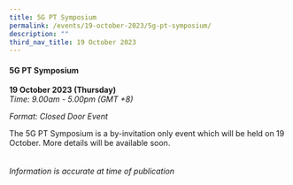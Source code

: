 ```yaml
---
title: 5G PT Symposium
permalink: /events/19-october-2023/5g-pt-symposium/
description: ""
third_nav_title: 19 October 2023
---
```

#### **5G PT Symposium**

**19 October 2023 (Thursday)**  
*Time: 9.00am - 5.00pm (GMT +8)*

*Format: Closed Door Event*

The 5G PT Symposium is a by-invitation only event which will be held on 19 October. More details will be available soon.
<br><br><br>
*Information is accurate at time of publication*